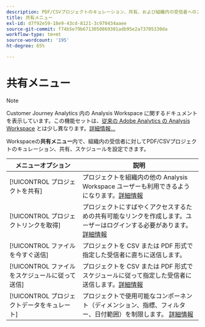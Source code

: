 ```yaml
---
description: PDF/CSVプロジェクトのキュレーション、共有、および組織内の受信者へのスケジュールを設定できます。
title: 共有メニュー
exl-id: d7f92e59-18e9-43cd-8121-3c970434aaee
source-git-commit: f74b5e79b6713050869301adb95e2a73705330da
workflow-type: tm+mt
source-wordcount: '195'
ht-degree: 65%

---
```


# 共有メニュー

>[!NOTE]
>
>Customer Journey Analytics 内の Analysis Workspace に関するドキュメントを表示しています。この機能セットは、[従来の Adobe Analytics の Analysis Workspace](https://experienceleague.adobe.com/docs/analytics/analyze/analysis-workspace/home.html) とは少し異なります。[詳細情報...](/help/getting-started/cja-aa.md)

Workspaceの&#x200B;**共有メニュー**&#x200B;内で、組織内の受信者に対してPDF/CSVプロジェクトのキュレーション、共有、スケジュールを設定できます。

| メニューオプション | 説明 |
| --- | --- |
| [!UICONTROL プロジェクトを共有] | プロジェクトを組織内の他の Analysis Workspace ユーザーも利用できるようになります。[詳細情報](https://experienceleague.adobe.com/docs/analytics/analyze/analysis-workspace/curate-share/share-projects.html?lang=ja) |
| [!UICONTROL プロジェクトリンクを取得] | プロジェクトにすばやくアクセスするための共有可能なリンクを作成します。ユーザーはログインする必要があります。[詳細情報](https://experienceleague.adobe.com/docs/analytics/analyze/analysis-workspace/curate-share/shareable-links.html?lang=ja) |
| [!UICONTROL ファイルを今すぐ送信] | プロジェクトを CSV または PDF 形式で指定した受信者に直ちに送信します。 |
| [!UICONTROL ファイルをスケジュールに従って送信] | プロジェクトを CSV または PDF 形式でスケジュールに従って指定した受信者に送信します。[詳細情報](https://experienceleague.adobe.com/docs/analytics/analyze/analysis-workspace/curate-share/t-schedule-report.html) |
| [!UICONTROL プロジェクトデータをキュレート] | プロジェクトで使用可能なコンポーネント（ディメンション、指標、フィルター、日付範囲）を制限します。 [詳細情報](https://experienceleague.adobe.com/docs/analytics/analyze/analysis-workspace/curate-share/curate.html) |
